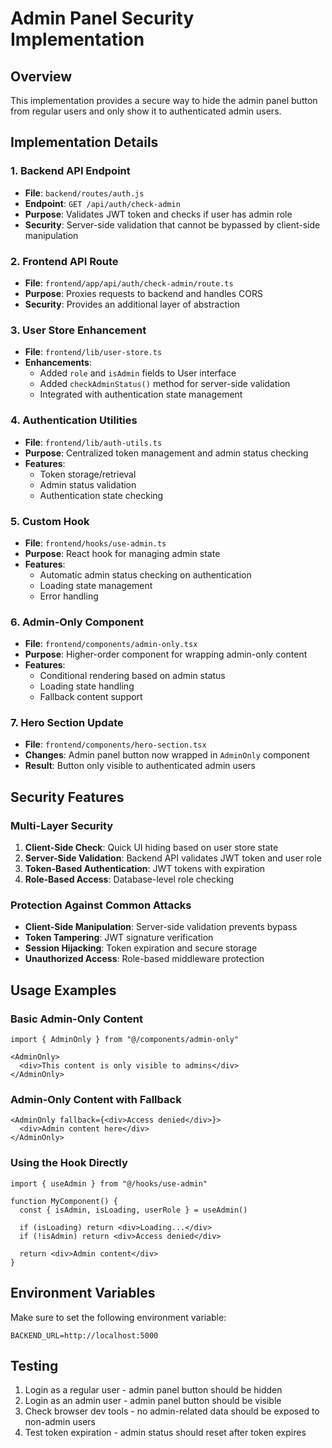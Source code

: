 # Admin Panel Security Implementation

## Overview
This implementation provides a secure way to hide the admin panel button from regular users and only show it to authenticated admin users.

## Implementation Details

### 1. Backend API Endpoint
- **File**: `backend/routes/auth.js`
- **Endpoint**: `GET /api/auth/check-admin`
- **Purpose**: Validates JWT token and checks if user has admin role
- **Security**: Server-side validation that cannot be bypassed by client-side manipulation

### 2. Frontend API Route
- **File**: `frontend/app/api/auth/check-admin/route.ts`
- **Purpose**: Proxies requests to backend and handles CORS
- **Security**: Provides an additional layer of abstraction

### 3. User Store Enhancement
- **File**: `frontend/lib/user-store.ts`
- **Enhancements**:
  - Added `role` and `isAdmin` fields to User interface
  - Added `checkAdminStatus()` method for server-side validation
  - Integrated with authentication state management

### 4. Authentication Utilities
- **File**: `frontend/lib/auth-utils.ts`
- **Purpose**: Centralized token management and admin status checking
- **Features**:
  - Token storage/retrieval
  - Admin status validation
  - Authentication state checking

### 5. Custom Hook
- **File**: `frontend/hooks/use-admin.ts`
- **Purpose**: React hook for managing admin state
- **Features**:
  - Automatic admin status checking on authentication
  - Loading state management
  - Error handling

### 6. Admin-Only Component
- **File**: `frontend/components/admin-only.tsx`
- **Purpose**: Higher-order component for wrapping admin-only content
- **Features**:
  - Conditional rendering based on admin status
  - Loading state handling
  - Fallback content support

### 7. Hero Section Update
- **File**: `frontend/components/hero-section.tsx`
- **Changes**: Admin panel button now wrapped in `AdminOnly` component
- **Result**: Button only visible to authenticated admin users

## Security Features

### Multi-Layer Security
1. **Client-Side Check**: Quick UI hiding based on user store state
2. **Server-Side Validation**: Backend API validates JWT token and user role
3. **Token-Based Authentication**: JWT tokens with expiration
4. **Role-Based Access**: Database-level role checking

### Protection Against Common Attacks
- **Client-Side Manipulation**: Server-side validation prevents bypass
- **Token Tampering**: JWT signature verification
- **Session Hijacking**: Token expiration and secure storage
- **Unauthorized Access**: Role-based middleware protection

## Usage Examples

### Basic Admin-Only Content
```tsx
import { AdminOnly } from "@/components/admin-only"

<AdminOnly>
  <div>This content is only visible to admins</div>
</AdminOnly>
```

### Admin-Only Content with Fallback
```tsx
<AdminOnly fallback={<div>Access denied</div>}>
  <div>Admin content here</div>
</AdminOnly>
```

### Using the Hook Directly
```tsx
import { useAdmin } from "@/hooks/use-admin"

function MyComponent() {
  const { isAdmin, isLoading, userRole } = useAdmin()
  
  if (isLoading) return <div>Loading...</div>
  if (!isAdmin) return <div>Access denied</div>
  
  return <div>Admin content</div>
}
```

## Environment Variables
Make sure to set the following environment variable:
```
BACKEND_URL=http://localhost:5000
```

## Testing
1. Login as a regular user - admin panel button should be hidden
2. Login as an admin user - admin panel button should be visible
3. Check browser dev tools - no admin-related data should be exposed to non-admin users
4. Test token expiration - admin status should reset after token expires 
